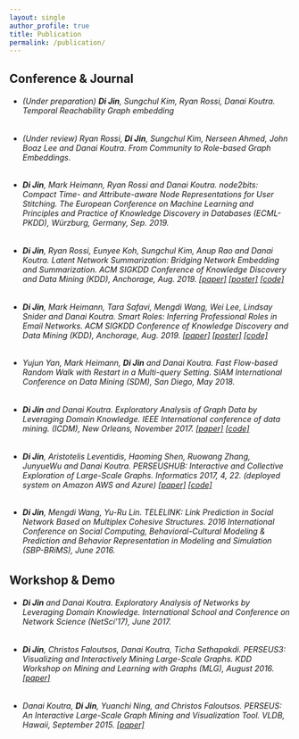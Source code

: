 ```yaml
---
layout: single
author_profile: true
title: Publication
permalink: /publication/
---
```


Conference & Journal
------

* ###### (Under preparation) **_Di Jin_**, Sungchul Kim, Ryan Rossi, Danai Koutra. Temporal Reachability Graph embedding ######

* ###### (Under review) Ryan Rossi, **_Di Jin_**, Sungchul Kim, Nerseen Ahmed, John Boaz Lee and Danai Koutra. From Community to Role-based Graph Embeddings. ######

* ###### **_Di Jin_**, Mark Heimann, Ryan Rossi and Danai Koutra. node2bits: Compact Time- and Attribute-aware Node Representations for User Stitching. The European Conference on Machine Learning and Principles and Practice of Knowledge Discovery in Databases (ECML-PKDD), Würzburg, Germany, Sep. 2019. ######

* ###### **_Di Jin_**, Ryan Rossi, Eunyee Koh, Sungchul Kim, Anup Rao and Danai Koutra. Latent Network Summarization: Bridging Network Embedding and Summarization. ACM SIGKDD Conference of Knowledge Discovery and Data Mining (KDD), Anchorage, Aug. 2019. [[paper]](https://dl.acm.org/citation.cfm?id=3330992) [[poster]](/assets/pdf/Poster_v10_final.pdf) [[code]](https://github.com/DerekDiJin/Multi-Lens) ######

* ###### **_Di Jin_**, Mark Heimann, Tara Safavi, Mengdi Wang, Wei Lee, Lindsay Snider and Danai Koutra. Smart Roles: Inferring Professional Roles in Email Networks. ACM SIGKDD Conference of Knowledge Discovery and Data Mining (KDD), Anchorage, Aug. 2019. [[paper]](https://dl.acm.org/citation.cfm?id=3330735) [[poster]](/assets/pdf/Trove-poster.pdf) [[code]](https://github.com/GemsLab/EMBER) ######

* ###### Yujun Yan, Mark Heimann, **_Di Jin_** and Danai Koutra. Fast Flow-based Random Walk with Restart in a Multi-query Setting. SIAM International Conference on Data Mining (SDM), San Diego, May 2018. ######

* ###### **_Di Jin_** and Danai Koutra. Exploratory Analysis of Graph Data by Leveraging Domain Knowledge. IEEE International conference of data mining. (ICDM), New Orleans, November 2017. [[paper]](http://web.eecs.umich.edu/~dkoutra/papers/17_EAGLE_ICDM.pdf) [[code]](https://github.com/DerekDiJin/Domain_Knowledge) ######

* ###### **_Di Jin_**, Aristotelis Leventidis, Haoming Shen, Ruowang Zhang, JunyueWu and Danai Koutra. PERSEUSHUB: Interactive and Collective Exploration of Large-Scale Graphs. Informatics 2017, 4, 22. (deployed system on Amazon AWS and Azure) [[paper]](https://www.mdpi.com/2227-9709/4/3/22) [[code]](https://github.com/DerekDiJin/PERSEUS_Spark) ######

* ###### **_Di Jin_**, Mengdi Wang, Yu-Ru Lin. TELELINK: Link Prediction in Social Network Based on Multiplex Cohesive Structures. 2016 International Conference on Social Computing, Behavioral-Cultural Modeling & Prediction and Behavior Representation in Modeling and Simulation (SBP-BRiMS), June 2016. ######

Workshop & Demo
------
* ###### **_Di Jin_** and Danai Koutra. Exploratory Analysis of Networks by Leveraging Domain Knowledge. International School and Conference on Network Science (NetSci’17), June 2017. ######

* ###### **_Di Jin_**, Christos Faloutsos, Danai Koutra, Ticha Sethapakdi. PERSEUS3: Visualizing and Interactively Mining Large-Scale Graphs. KDD Workshop on Mining and Learning with Graphs (MLG), August 2016. [[paper]](http://www.mlgworkshop.org/2016/paper/MLG2016_paper_16.pdf) ######

* ###### Danai Koutra, **_Di Jin_**, Yuanchi Ning, and Christos Faloutsos. PERSEUS: An Interactive Large-Scale Graph Mining and Visualization Tool. VLDB, Hawaii, September 2015. [[paper]](http://www.vldb.org/pvldb/vol8/p1924-koutra.pdf) ######